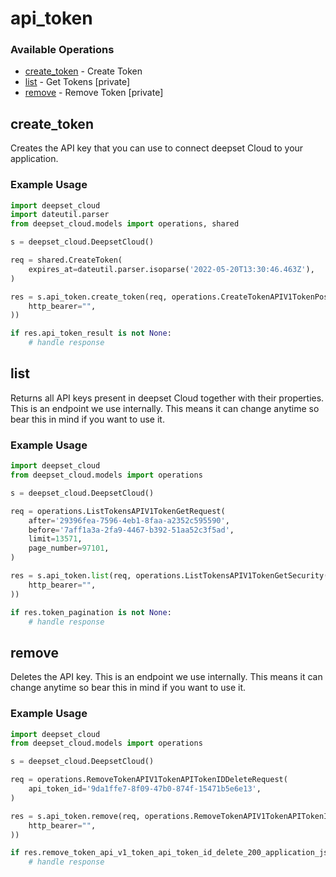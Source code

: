# api_token

### Available Operations

* [create_token](#create_token) - Create Token
* [list](#list) - Get Tokens [private]
* [remove](#remove) - Remove Token [private]

## create_token

Creates the API key that you can use to connect deepset Cloud to your application.

### Example Usage

```python
import deepset_cloud
import dateutil.parser
from deepset_cloud.models import operations, shared

s = deepset_cloud.DeepsetCloud()

req = shared.CreateToken(
    expires_at=dateutil.parser.isoparse('2022-05-20T13:30:46.463Z'),
)

res = s.api_token.create_token(req, operations.CreateTokenAPIV1TokenPostSecurity(
    http_bearer="",
))

if res.api_token_result is not None:
    # handle response
```

## list

Returns all API keys present in deepset Cloud together with their properties. This is an endpoint we use internally. This means it can change anytime so bear this in mind if you want to use it.

### Example Usage

```python
import deepset_cloud
from deepset_cloud.models import operations

s = deepset_cloud.DeepsetCloud()

req = operations.ListTokensAPIV1TokenGetRequest(
    after='29396fea-7596-4eb1-8faa-a2352c595590',
    before='7aff1a3a-2fa9-4467-b392-51aa52c3f5ad',
    limit=13571,
    page_number=97101,
)

res = s.api_token.list(req, operations.ListTokensAPIV1TokenGetSecurity(
    http_bearer="",
))

if res.token_pagination is not None:
    # handle response
```

## remove

Deletes the API key. This is an endpoint we use internally. This means it can change anytime so bear this in mind if you want to use it.

### Example Usage

```python
import deepset_cloud
from deepset_cloud.models import operations

s = deepset_cloud.DeepsetCloud()

req = operations.RemoveTokenAPIV1TokenAPITokenIDDeleteRequest(
    api_token_id='9da1ffe7-8f09-47b0-874f-15471b5e6e13',
)

res = s.api_token.remove(req, operations.RemoveTokenAPIV1TokenAPITokenIDDeleteSecurity(
    http_bearer="",
))

if res.remove_token_api_v1_token_api_token_id_delete_200_application_json_any is not None:
    # handle response
```
